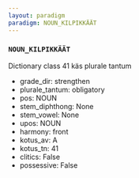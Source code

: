 ```yaml
---
layout: paradigm
paradigm: NOUN_KILPIKKÄÄT
---
```

### ` NOUN_KILPIKKÄÄT `

Dictionary class 41 käs plurale tantum
* grade_dir: strengthen
* plurale_tantum: obligatory
* pos: NOUN
* stem_diphthong: None
* stem_vowel: None
* upos: NOUN
* harmony: front
* kotus_av: A
* kotus_tn: 41
* clitics: False
* possessive: False
